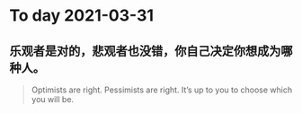 
# To day 2021-03-31


## 乐观者是对的，悲观者也没错，你自己决定你想成为哪种人。
> Optimists are right. Pessimists are right. It’s up to you to choose which you will be.

    